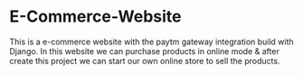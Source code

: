 # E-Commerce-Website
This is a e-commerce website with the paytm gateway integration build with Django. In this website we can purchase products in online mode &amp; after create this project we can start our own online store to sell the products.
